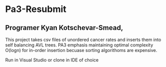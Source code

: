 # Pa3-Resubmit
## Programer Kyan Kotschevar-Smead,

This project takes csv files of unordered cancer rates and inserts them into self balancing AVL trees. PA3 emphasis maintaining 
optimal complexity O(logn) for in-order insertion becuase sorting algorithoms are expensive.


Run in Visual Studio
or clone in IDE of choice
